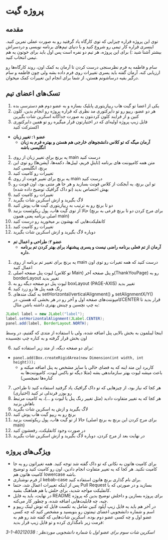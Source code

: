 # پروژه گیت

## مقدمه

توی این پروژه قراره چیزایی که توی کارگاه یاد گرفتید رو به صورت عملی تمرین کنید. اینسری قراره کار تیمی رو شروع کنید و با دنیای تیم‌های برنامه نویسی و دردسراش بیشتر آشنا شید :)  برای این پروژه، هر تیم دو نفره است پس اول باید برای خوتون یه هم تیمی انتخاب کنید. 

سام و فاطمه یه فرم نظرسنجی درست کردن تا آرمان به کمک اون، روند کارگاه‌ها رو ارزیابی کنه. آرمان گفته باید یسری تغییرات روی فرم داده بشه ولی چون فاطمه و سام درگیر بقیه درساشونم هستن، از شما برای انجام این تغییرات کمک میخوان. 


## تسک‌های اعضای تیم

1.	 یکی از اعضا تو گیت هاب ریپازیتوری پابلیک بسازه و به عضو دوم هم دسترسی بده
2.	هر دو عضو، ریپو رو تو دایرکتوری مد نظری که قراره پروژه رو انجام بدین، کلون کنین و از فرایند کلون کردنتون به صورت جداگانه اسکرین شات بگیرین
3.	فایل زیپ پروژه اولیه‌ای که در اختیارتون قرار میگیره رو تو همین دایرکتوری اکسترکت کنید

-  **عضو ۱: تغییر زبان**
	-  **آرمان میگه که تو کلاس دانشجوهای خارجی هم هستن و بهتره فرم به زبان انگلیسی باشه**
1.	یه برنچ برای تغییر زبان از روی main درست کنید
2.	متن همه کامپوننت های برنامه (تایتلِ فریم، لیبل‌ها، دکمه‌ها، آپشن‌ها) رو توی این برنچ، انگلیسی کنید
3.	تغییرات رو کامیت کنید 
4.	یه برنچ برای تغییر فونت از روی main درست کنید
5.	تو این برنچ، یه آبجکت از کلاس فونت بسازید و هر جا هر متنی بود، اون فونت رو بهش اختصاص بدید (تو داک گرافیک توضیح داده شده)
6.	تغییرات رو کامیت کنید
7.	لاگ بگیرید و ازش اسکرین شات بگیرید
8.	دو تا برنچ رو به ترتیب به ریپازیتوری گیت هاب پوش کنید
9.	حالا از توی گیت هاب، پول ریکوئست بزنید (برای مرج کردن دو تا برنچ فرعی به برنچ اصلی برنامه یعنی همون main)
10.	کانفلیکت‌هایی که بهشون بر میخورید رو درست کنید
11.	تغییرات رو کامیت کنید
12.	دوباره لاگ بگیرید و ازش اسکرین شات بگیرید

- **عضو ۲: طراحی و اعمال تم**
	- **آرمان از تم فعلی برنامه راضی نیست و یسری پیشنهاد برای بهتر کردن تم برنامه داره.**

1.	یه برنچ برای تغییر تم برنامه از روی main درست کنید که همه تغیرات رو توی اون اعمال کنید
2.	لیوت پنل صفحه اصلی (تو کلاس Main) و پنل صفحه آخر(ThankYouPage) رو به borderLayout تغییر بدید
3.	لیوت پنل دو صفحه دیگه رو به boxLayout (PAGE-AXIS) تغییر بدید
4.	رنگ همه پنل ها رو زرد کنید
5.	به کمک متدهای setHorizontal/verticalAlignment() و setAlignmentX/Y()  کامپوننت‌های صفحه اول و آخر رو در هر بخشی که هستن، درCENTER قرار بدید تا به چپ نچسبن و چینش بهتری داشته باشن
مثال:
```java
JLabel label = new JLabel("label");
label.setHorizontalAlignment(JLabel.CENTER);
panel.add(label, BorderLayout.NORTH);
```
اینجا لیبلمون به بخش بالایی پنل اضافه شده، ولی با استفاده از متدی که گفتیم، در وسط اون بخش قرار گرفته و به کناره چپ نچسبیده

6.	برای دو صفحه دیگه، از متد زیر استفاده کنید:
- `panel.add(Box.createRigidArea(new Dimension(int width, int height)));`
    - کاربرد این متد اینه که یه فضای خالی با سایز مشخص به پنل اضافه میکنه و باعث میشه لیوت بهتر سازماندهی بشه (مثلا دیگه تو باکس لیوت، کامپوننت‌ها به کناره‌ها نمیچسبن)
7.	هر کجا که نیاز بود، از چیزهایی که تو داک گرافیک یاد گرفتید استفاده کنید تا طراحی رو یوزر فرندلی تر کنید (اختیاری)
8.	هر کجا که یه تغییر متفاوت دادید (مثل تغییر رنگ پنل یا لیوت و ...)، یه کامیت مرتبط باهاش بزنید
9.	لاگ بگیرید و ازش یه اسکرین شات بگیرید
10.	برنچ رو به ریپو گیت هاب پوش کنید
11.	حالا از تو گیت هاب، پول ریکوئست بزنید (برای مرج کردن این برنچ به برنچ اصلی main)
12.	در صورت وجود کانفلیکت، رفعشون کنید
13.	در نهایت بعد از مرج کردن، دوباره لاگ بگیرید و ازش اسکرین شات بگیرید

## ویژگی‌های پروژه

-  برای کامیت هاتون به نکاتی که تو داک گقته شد توجه کنید. همه تغیراتون رو یه جا کامیت نکنید. هر کجا که یه تغییر متفاوت انجام دادین، اون رو کامیت کنید و توضیح کامیت هاتون هم lowercase باشه.
- از فرم نوشتاری kebab-case برای نام گذاری برنچ هاتون استفاده کنید.
- پس از اینکه تغییرات اعمال شد، حتما Pull Request بسازید و در صورتی که با کانفلیکت مواجه شدید، برای حلش با هم هماهنگ بشید.  
- در نهایت، باید یه فایل README برای پروژه بسازین و داخلش توضیح بدین که پروژه چیه، چه قابلیت‌هایی اضافه شده، و چطور کار می‌کنه. 
- در آخر هم باید یه فایل زیپ آپلود کنین شامل یه تکست فایل که توش لینک ریپو و اسم و شماره دانشجویی اعضای تیمتون رو بنویسید و مشخص کنید که چه کسی عضو اول و چه کسی عضو دوم بوده. اسکرین شات‌هایی که گفته شد رو هم به فرمت زیر نامگذاری کرده و تو فایل زیپ قرار بدید:

*3-1-40212038 : اسکرین شات سوم برای عضو اول با شماره دانشجویی موردنظر*